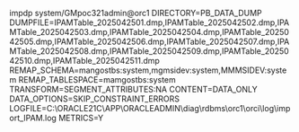 impdp system/GMpoc321admin@orc1 DIRECTORY=PB_DATA_DUMP DUMPFILE=IPAMTable_2025042501.dmp,IPAMTable_2025042502.dmp,IPAMTable_2025042503.dmp,IPAMTable_2025042504.dmp,IPAMTable_2025042505.dmp,IPAMTable_2025042506.dmp,IPAMTable_2025042507.dmp,IPAMTable_2025042508.dmp,IPAMTable_2025042509.dmp,IPAMTable_2025042510.dmp,IPAMTable_2025042511.dmp REMAP_SCHEMA=mangostbs:system,mgmsidev:system,MMMSIDEV:system REMAP_TABLESPACE=mamgostbs:system TRANSFORM=SEGMENT_ATTRIBUTES:NA CONTENT=DATA_ONLY DATA_OPTIONS=SKIP_CONSTRAINT_ERRORS LOGFILE=C:\ORACLE21C\APP\ORACLEADMIN\diag\rdbms\orc1\orci\log\import_IPAM.log METRICS=Y
